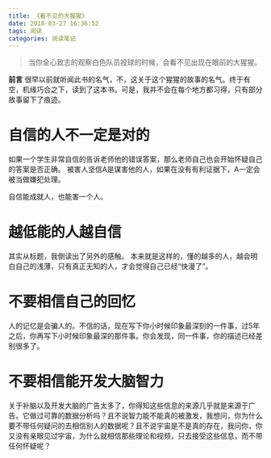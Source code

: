 ```yaml
---
title: 《看不见的大猩猩》
date: 2018-03-27 16:36:52
tags: 阅读
categories: 阅读笔记
---
```


>当你全心致志的观察白色队员投球的时候，会看不见出现在眼前的大猩猩。

**前言**
很早以前就听闻此书的名气，不，这关于这个猩猩的故事的名气。终于有空，机缘巧合之下，读到了这本书。可是，我并不会在每个地方都习得，只有部分故事留下了痕迹。

# 自信的人不一定是对的

如果一个学生非常自信的告诉老师他的错误答案，那么老师自己也会开始怀疑自己的答案是否正确。
被害人坚信A是谋害他的人，如果在没有有利证据下，A一定会被当做嫌犯处理。

自信能成就人，也能害一个人。

# 越低能的人越自信

其实从标题，我倒读出了另外的感触。
本来就是这样的，懂的越多的人，越会明白自己的浅薄，只有真正无知的人，才会觉得自己已经“快漫了”。

# 不要相信自己的回忆

人的记忆是会骗人的。不信的话，现在写下你小时候印象最深刻的一件事，过5年之后，你再写下小时候印象最深的那件事。你会发现，同一件事，你的描述已经差别很多了。

# 不要相信能开发大脑智力

关于补脑以及开发大脑的广告太多了，你得知这些信息的来源几乎就是来源于广告。它做过可靠的数据分析吗？且不说智力能不能真的被激发，我想问，你为什么要不带任何疑问的去相信别人的数据呢？且不说宇宙是不是真的存在，我问你，你又没有亲眼见过宇宙，为什么就相信那些理论和视频，只去接受这些信息，而不带任何怀疑呢？

